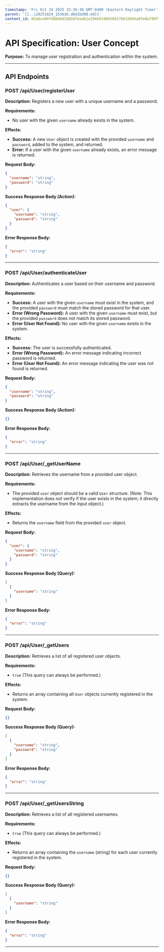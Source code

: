 ```yaml
---
timestamp: 'Fri Oct 24 2025 15:36:36 GMT-0400 (Eastern Daylight Time)'
parent: '[[..\20251024_153636.d642bd80.md]]'
content_id: 65a6ca94f480ddd1b02d7eea61e25669198916617bb15665a07e0a799f70e9db
---
```


# API Specification: User Concept

**Purpose:** To manage user registration and authentication within the system.

***

## API Endpoints

### POST /api/User/registerUser

**Description:** Registers a new user with a unique username and a password.

**Requirements:**

* No user with the given `username` already exists in the system.

**Effects:**

* **Success:** A new `User` object is created with the provided `username` and `password`, added to the system, and returned.
* **Error:** If a user with the given `username` already exists, an error message is returned.

**Request Body:**

```json
{
  "username": "string",
  "password": "string"
}
```

**Success Response Body (Action):**

```json
{
  "user": {
    "username": "string",
    "password": "string"
  }
}
```

**Error Response Body:**

```json
{
  "error": "string"
}
```

***

### POST /api/User/authenticateUser

**Description:** Authenticates a user based on their username and password.

**Requirements:**

* **Success:** A user with the given `username` must exist in the system, and the provided `password` must match the stored password for that user.
* **Error (Wrong Password):** A user with the given `username` must exist, but the provided `password` does not match its stored password.
* **Error (User Not Found):** No user with the given `username` exists in the system.

**Effects:**

* **Success:** The user is successfully authenticated.
* **Error (Wrong Password):** An error message indicating incorrect password is returned.
* **Error (User Not Found):** An error message indicating the user was not found is returned.

**Request Body:**

```json
{
  "username": "string",
  "password": "string"
}
```

**Success Response Body (Action):**

```json
{}
```

**Error Response Body:**

```json
{
  "error": "string"
}
```

***

### POST /api/User/\_getUserName

**Description:** Retrieves the username from a provided user object.

**Requirements:**

* The provided `user` object should be a valid `User` structure. (Note: This implementation does not verify if the user exists in the system; it directly extracts the username from the input object.)

**Effects:**

* Returns the `username` field from the provided `user` object.

**Request Body:**

```json
{
  "user": {
    "username": "string",
    "password": "string"
  }
}
```

**Success Response Body (Query):**

```json
[
  {
    "username": "string"
  }
]
```

**Error Response Body:**

```json
{
  "error": "string"
}
```

***

### POST /api/User/\_getUsers

**Description:** Retrieves a list of all registered user objects.

**Requirements:**

* `true` (This query can always be performed.)

**Effects:**

* Returns an array containing all `User` objects currently registered in the system.

**Request Body:**

```json
{}
```

**Success Response Body (Query):**

```json
[
  {
    "username": "string",
    "password": "string"
  }
]
```

**Error Response Body:**

```json
{
  "error": "string"
}
```

***

### POST /api/User/\_getUsersString

**Description:** Retrieves a list of all registered usernames.

**Requirements:**

* `true` (This query can always be performed.)

**Effects:**

* Returns an array containing the `username` (string) for each user currently registered in the system.

**Request Body:**

```json
{}
```

**Success Response Body (Query):**

```json
[
  {
    "username": "string"
  }
]
```

**Error Response Body:**

```json
{
  "error": "string"
}
```

***
